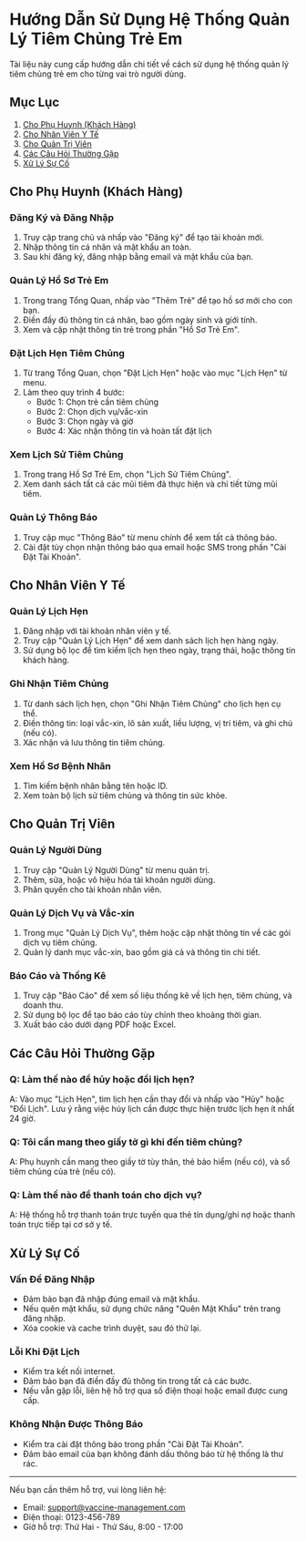 # Hướng Dẫn Sử Dụng Hệ Thống Quản Lý Tiêm Chủng Trẻ Em

Tài liệu này cung cấp hướng dẫn chi tiết về cách sử dụng hệ thống quản lý tiêm chủng trẻ em cho từng vai trò người dùng.

## Mục Lục
1. [Cho Phụ Huynh (Khách Hàng)](#cho-phụ-huynh-khách-hàng)
2. [Cho Nhân Viên Y Tế](#cho-nhân-viên-y-tế)
3. [Cho Quản Trị Viên](#cho-quản-trị-viên)
4. [Các Câu Hỏi Thường Gặp](#các-câu-hỏi-thường-gặp)
5. [Xử Lý Sự Cố](#xử-lý-sự-cố)

## Cho Phụ Huynh (Khách Hàng)

### Đăng Ký và Đăng Nhập
1. Truy cập trang chủ và nhấp vào "Đăng ký" để tạo tài khoản mới.
2. Nhập thông tin cá nhân và mật khẩu an toàn.
3. Sau khi đăng ký, đăng nhập bằng email và mật khẩu của bạn.

### Quản Lý Hồ Sơ Trẻ Em
1. Trong trang Tổng Quan, nhấp vào "Thêm Trẻ" để tạo hồ sơ mới cho con bạn.
2. Điền đầy đủ thông tin cá nhân, bao gồm ngày sinh và giới tính.
3. Xem và cập nhật thông tin trẻ trong phần "Hồ Sơ Trẻ Em".

### Đặt Lịch Hẹn Tiêm Chủng
1. Từ trang Tổng Quan, chọn "Đặt Lịch Hẹn" hoặc vào mục "Lịch Hẹn" từ menu.
2. Làm theo quy trình 4 bước:
   - Bước 1: Chọn trẻ cần tiêm chủng
   - Bước 2: Chọn dịch vụ/vắc-xin
   - Bước 3: Chọn ngày và giờ
   - Bước 4: Xác nhận thông tin và hoàn tất đặt lịch

### Xem Lịch Sử Tiêm Chủng
1. Trong trang Hồ Sơ Trẻ Em, chọn "Lịch Sử Tiêm Chủng".
2. Xem danh sách tất cả các mũi tiêm đã thực hiện và chi tiết từng mũi tiêm.

### Quản Lý Thông Báo
1. Truy cập mục "Thông Báo" từ menu chính để xem tất cả thông báo.
2. Cài đặt tùy chọn nhận thông báo qua email hoặc SMS trong phần "Cài Đặt Tài Khoản".

## Cho Nhân Viên Y Tế

### Quản Lý Lịch Hẹn
1. Đăng nhập với tài khoản nhân viên y tế.
2. Truy cập "Quản Lý Lịch Hẹn" để xem danh sách lịch hẹn hàng ngày.
3. Sử dụng bộ lọc để tìm kiếm lịch hẹn theo ngày, trạng thái, hoặc thông tin khách hàng.

### Ghi Nhận Tiêm Chủng
1. Từ danh sách lịch hẹn, chọn "Ghi Nhận Tiêm Chủng" cho lịch hẹn cụ thể.
2. Điền thông tin: loại vắc-xin, lô sản xuất, liều lượng, vị trí tiêm, và ghi chú (nếu có).
3. Xác nhận và lưu thông tin tiêm chủng.

### Xem Hồ Sơ Bệnh Nhân
1. Tìm kiếm bệnh nhân bằng tên hoặc ID.
2. Xem toàn bộ lịch sử tiêm chủng và thông tin sức khỏe.

## Cho Quản Trị Viên

### Quản Lý Người Dùng
1. Truy cập "Quản Lý Người Dùng" từ menu quản trị.
2. Thêm, sửa, hoặc vô hiệu hóa tài khoản người dùng.
3. Phân quyền cho tài khoản nhân viên.

### Quản Lý Dịch Vụ và Vắc-xin
1. Trong mục "Quản Lý Dịch Vụ", thêm hoặc cập nhật thông tin về các gói dịch vụ tiêm chủng.
2. Quản lý danh mục vắc-xin, bao gồm giá cả và thông tin chi tiết.

### Báo Cáo và Thống Kê
1. Truy cập "Báo Cáo" để xem số liệu thống kê về lịch hẹn, tiêm chủng, và doanh thu.
2. Sử dụng bộ lọc để tạo báo cáo tùy chỉnh theo khoảng thời gian.
3. Xuất báo cáo dưới dạng PDF hoặc Excel.

## Các Câu Hỏi Thường Gặp

### Q: Làm thế nào để hủy hoặc đổi lịch hẹn?
A: Vào mục "Lịch Hẹn", tìm lịch hẹn cần thay đổi và nhấp vào "Hủy" hoặc "Đổi Lịch". Lưu ý rằng việc hủy lịch cần được thực hiện trước lịch hẹn ít nhất 24 giờ.

### Q: Tôi cần mang theo giấy tờ gì khi đến tiêm chủng?
A: Phụ huynh cần mang theo giấy tờ tùy thân, thẻ bảo hiểm (nếu có), và sổ tiêm chủng của trẻ (nếu có).

### Q: Làm thế nào để thanh toán cho dịch vụ?
A: Hệ thống hỗ trợ thanh toán trực tuyến qua thẻ tín dụng/ghi nợ hoặc thanh toán trực tiếp tại cơ sở y tế.

## Xử Lý Sự Cố

### Vấn Đề Đăng Nhập
- Đảm bảo bạn đã nhập đúng email và mật khẩu.
- Nếu quên mật khẩu, sử dụng chức năng "Quên Mật Khẩu" trên trang đăng nhập.
- Xóa cookie và cache trình duyệt, sau đó thử lại.

### Lỗi Khi Đặt Lịch
- Kiểm tra kết nối internet.
- Đảm bảo bạn đã điền đầy đủ thông tin trong tất cả các bước.
- Nếu vẫn gặp lỗi, liên hệ hỗ trợ qua số điện thoại hoặc email được cung cấp.

### Không Nhận Được Thông Báo
- Kiểm tra cài đặt thông báo trong phần "Cài Đặt Tài Khoản".
- Đảm bảo email của bạn không đánh dấu thông báo từ hệ thống là thư rác.

---

Nếu bạn cần thêm hỗ trợ, vui lòng liên hệ:
- Email: support@vaccine-management.com
- Điện thoại: 0123-456-789
- Giờ hỗ trợ: Thứ Hai - Thứ Sáu, 8:00 - 17:00